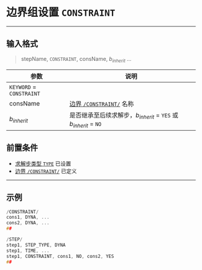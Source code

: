 # 边界组设置 `CONSTRAINT` 

---

## 输入格式

> stepName, `CONSTRAINT`, consName, $b_{inherit}$ ...

| 参数                     | 说明                                                                |
| ------------------------ | ------------------------------------------------------------------- |
| `KEYWORD` = `CONSTRAINT` |                                                                     |
| consName                 | [边界 `/CONSTRAINT/`]() 名称                                        |
| $b_{inherit}$            | 是否继承至后续求解步，$b_{inherit}$ = `YES` 或 $b_{inherit}$ = `NO` |


## 前置条件

- [求解步类型 `TYPE`](/STEP/GENERAL/TYPE.md) 已设置
- [边界 `/CONSTRAINT/`]() 已定义

---

## 示例

```c
/CONSTRAINT/
cons1, DYNA, ...
cons2, DYNA, ...
##

/STEP/
step1, STEP_TYPE, DYNA
step1, TIME, ...
step1, CONSTRAINT, cons1, NO, cons2, YES
##
```